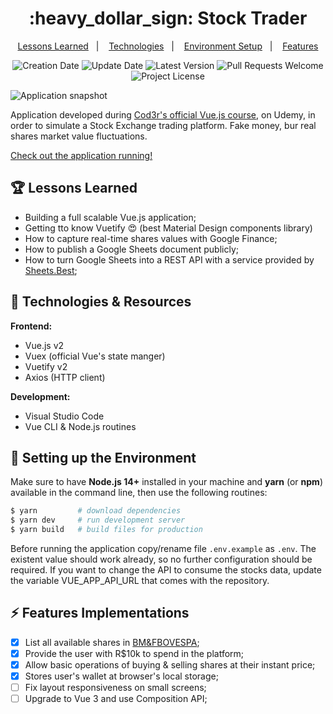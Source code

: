 <h1 align="center">
  :heavy_dollar_sign: Stock Trader
</h1>

<p align="center">
  <a href="#trophy-lessons-learned">Lessons Learned</a>&nbsp;&nbsp;&nbsp;|&nbsp;&nbsp;&nbsp;
  <a href="#rocket-technologies--resources">Technologies</a>&nbsp;&nbsp;&nbsp;|&nbsp;&nbsp;&nbsp;
  <a href="#hammer-setting-up-the-environment">Environment Setup</a>&nbsp;&nbsp;&nbsp;|&nbsp;&nbsp;&nbsp;
  <a href="#zap-features-implementations">Features</a>
</p>

<p align="center">
  <img src="https://img.shields.io/static/v1?labelColor=000000&color=2E7D32&label=created%20at&message=april%202020" alt="Creation Date" />

  <img src="https://img.shields.io/github/last-commit/juliolmuller/stock-trader?label=updated%20at&labelColor=000000&color=2E7D32" alt="Update Date" />

  <img src="https://img.shields.io/github/v/tag/juliolmuller/stock-trader?label=latest%20version&labelColor=000000&color=2E7D32" alt="Latest Version" />

  <img src="https://img.shields.io/static/v1?labelColor=000000&color=2E7D32&label=PRs&message=welcome" alt="Pull Requests Welcome" />

  <img src="https://img.shields.io/github/license/juliolmuller/stock-trader?labelColor=000000&color=2E7D32" alt="Project License" />
</p>

![Application snapshot](https://user-images.githubusercontent.com/44725817/212591252-eedca227-b591-49c6-87a8-8603c210046b.png)

Application developed during [Cod3r's official Vue.js course](https://www.udemy.com/course/vue-js-completo/), on Udemy, in order to simulate a Stock Exchange trading platform. Fake money, bur real shares market value fluctuations.

[Check out the application running!](https://stocktrader.vercel.app/)

## :trophy: Lessons Learned

- Building a full scalable Vue.js application;
- Getting tto know Vuetify :heart_eyes: (best Material Design components library)
- How to capture real-time shares values with Google Finance;
- How to publish a Google Sheets document publicly;
- How to turn Google Sheets into a REST API with a service provided by [Sheets.Best](https://sheet.best/);

## :rocket: Technologies & Resources

**Frontend:**
- Vue.js v2
- Vuex (official Vue's state manger)
- Vuetify v2
- Axios (HTTP client)

**Development:**
- Visual Studio Code
- Vue CLI & Node.js routines

## :hammer: Setting up the Environment

Make sure to have **Node.js 14+** installed in your machine and **yarn** (or **npm**) available in the command line, then use the following routines:

```bash
$ yarn         # download dependencies
$ yarn dev     # run development server
$ yarn build   # build files for production
```

Before running the application copy/rename file `.env.example` as `.env`. The existent value should work already, so no further configuration should be required. If you want to change the API to consume the stocks data, update the variable VUE_APP_API_URL that comes with the repository.

## :zap: Features Implementations

- [x] List all available shares in [BM&FBOVESPA](http://www.b3.com.br/);
- [x] Provide the user with R$10k to spend in the platform;
- [x] Allow basic operations of buying & selling shares at their instant price;
- [x] Stores user's wallet at browser's local storage;
- [ ] Fix layout responsiveness on small screens;
- [ ] Upgrade to Vue 3 and use Composition API;
